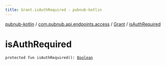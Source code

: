 ```yaml
---
title: Grant.isAuthRequired - pubnub-kotlin
---
```


[pubnub-kotlin](../../index.html) / [com.pubnub.api.endpoints.access](../index.html) / [Grant](index.html) / [isAuthRequired](./is-auth-required.html)

# isAuthRequired

`protected fun isAuthRequired(): `[`Boolean`](https://kotlinlang.org/api/latest/jvm/stdlib/kotlin/-boolean/index.html)